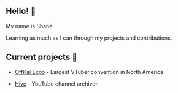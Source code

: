 ## Hello! 👋

My name is Shane.

Learning as much as I can through my projects and contributions.

## Current projects 🔧

- [OffKai Expo](https://github.com/OffKai) - Largest VTuber convention in North America

- [Hive](https://github.com/killbasa/hive) - YouTube channel archiver.